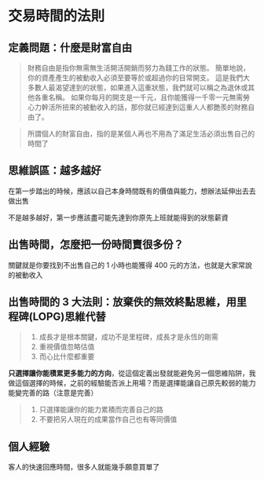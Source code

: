# 交易時間的法則

## 定義問題：什麼是財富自由

> 財務自由是指你無需無生活開活開銷而努力為錢工作的狀態。
> 簡單地說，你的資產產生的被動收入必須至要等於或超過你的目常開支。
> 這是我們大多數人最渴望達到的狀態，如果進入這重狀態，我們就可以稱之為退休或其他各重名稱。
> 如果你每月的開支是一千元，且你能獲得一千零一元無需勞心力幹活所扭來的被動收入的話，那你就已經達到這重人人都艷羨的財務自由了。


> 所謂個人的財富自由，指的是某個人再也不用為了滿足生活必須出售自己的時間了

## 思維誤區：越多越好

在第一步踏出的時候，應該以自己本身時間既有的價值與能力，想辦法延伸出去去做出售

不是越多越好，第一步應該盡可能先達到你原先上班就能得到的狀態薪資

## 出售時間，怎麼把一份時間賣很多份？

關鍵就是你要找到不出售自己的 1 小時也能獲得 400 元的方法，也就是大家常說的被動收入

## 出售時間的 3 大法則：放棄佚的無效終點思維，用里程碑(LOPG)思維代替

> 1. 成長才是根本關鍵，成功不是里程碑，成長才是永恆的剛需
> 2. 重視價值忽略估值
> 3. 而心比什麼都重要

**只選擇讓你能積累更多能力的方向**，從這個定義出發就能避免另一個思維陷阱，我做這個選擇的時候，之前的經驗能否派上用場？而是選擇能讓自己原先較弱的能力能變完善的路（注意是完善）

> 1. 只選擇能讓你的能力累積而完善自己的路
> 2. 不要把另人現在的成果當作自己也有等同價值

## 個人經驗

客人的快速回應時間，很多人就能幾手願意買單了